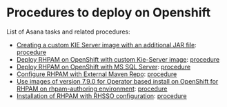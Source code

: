 # Procedures to deploy on Openshift
List of Asana tasks and related procedures:
* [Creating a custom KIE Server image with an additional JAR file](https://app.asana.com/0/1200498898048415/1200561062372376/f):
  [procedure](./createCustomKierServerImage/README.md)
* [Deploy RHPAM on OpenShift with custom Kie-Server image](https://app.asana.com/0/1200498898048415/1200564580523437/f):
  [procedure](./deployCustomJarOnOCP/README.md)
* [Deploy RHPAM on OpenShift with MS SQL Server](https://app.asana.com/0/1200498898048415/1200565556279281/f):
  [procedure](./msSqlServerDatabase/README.md)
* [Configure RHPAM with External Maven Repo](https://app.asana.com/0/1200498898048415/1200564580523441/f):
  [procedure](./externalMavenRepo/README.md)
* [Use images of version 7.9.0 for Operator based install on OpenShift for RHPAM on rhpam-authoring environment](https://app.asana.com/0/1200498898048415/1200611808655029/f):
  [procedure](./useImage7.9.0/README.md)
* [Installation of RHPAM with RHSSO configuration](https://app.asana.com/0/1200498898048415/1200564580523451/f):
  [procedure](./rhpamWithSSO/README.md)
  